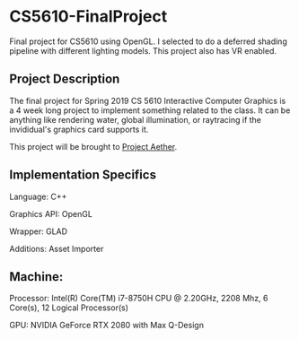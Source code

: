 # CS5610-FinalProject
Final project for CS5610 using OpenGL. I selected to do a deferred shading pipeline with different lighting models. This project also has VR enabled.

## Project Description
The final project for Spring 2019 CS 5610 Interactive Computer Graphics is a 4 week long project to implement something related to the class. It can be anything like rendering water, global illumination, or raytracing if the invididual's graphics card supports it.

This project will be brought to [Project Aether](https://github.com/MichaelGardone/ProjectAether).

## Implementation Specifics
Language: C++

Graphics API: OpenGL

Wrapper: GLAD

Additions: Asset Importer

## Machine:

Processor: Intel(R) Core(TM) i7-8750H CPU @ 2.20GHz, 2208 Mhz, 6 Core(s), 12 Logical Processor(s)

GPU: NVIDIA GeForce RTX 2080 with Max Q-Design
